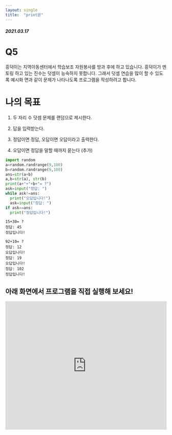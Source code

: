 ```yaml
---
layout: single
title:  "print문"
---
```


##### 2021.03.17

# **Q5**

흥덕이는 지역아동센터에서 학습보조 자원봉사를 방과 후에 하고 있습니다. 흥덕이가 멘토링
하고 있는 진수는 덧셈이 능숙하지 못합니다. 그래서 덧셈 연습을 많이 할 수 있도록 예시화
면과 같이 문제가 나타나도록 프로그램을 작성하려고 합니다.

# **나의 목표**

1. 두 자리 수 덧셈 문제를 랜덤으로 제시한다.

2. 답을 입력받는다.

3. 정답이면 정답, 오답이면 오답이라고 출력한다.

4. 오답이면 정답을 말할 때까지 묻는다 (추가)


```python
import random
a=random.randrange(9,100)
b=random.randrange(9,100)
ans=str(a+b)
a,b=str(a), str(b)
print(a+"+"+b+"= ?")
ask=input("정답: ")
while ask!=ans:
  print("오답입니다!")
  ask=input("정답: ")
if ask==ans:
  print("정답입니다!")
```
```
15+30= ?
정답: 45
정답입니다!
```
```
92+10= ?
정답: 12
오답입니다!
정답: 19
오답입니다!
정답: 102
정답입니다!
```

## 아래 화면에서 프로그램을 직접 실행해 보세요!
<iframe height="400px" width="100%" src="https://replit.com/@Taek524/mathq5?lite=true&outputonly=1" scrolling="no" frameborder="no" allowtransparency="true" allowfullscreen="true" sandbox="allow-forms allow-pointer-lock allow-popups allow-same-origin allow-scripts allow-modals"></iframe>
